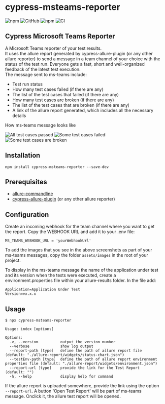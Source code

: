 # cypress-msteams-reporter

![npm](https://img.shields.io/npm/v/cypress-msteams-reporter) ![GitHub](https://img.shields.io/github/license/maritome/cypress-msteams-reporter) ![npm](https://img.shields.io/npm/dm/cypress-msteams-reporter) ![CI](https://github.com/maritome/cypress-msteams-reporter/workflows/CI/badge.svg?branch=main)

## Cypress Microsoft Teams Reporter

A Microsoft Teams reporter of your test results.  
It uses the allure report generated by cypress-allure-plugin (or any other allure reporter) to send a message in a team channel of your choice with the status of the test run.
Everyone gets a fast, short and well-organized feedback of the latest test execution.  
The message sent to ms-teams include:

- Test run status
- How many test cases failed (if there are any)
- The list of the test cases that failed (if there are any)
- How many test cases are broken (if there are any)
- The list of the test cases that are broken (if there are any)
- A link of the allure report generated, which includes all the necessary details

How ms-teams message looks like

![All test cases passed](/assets/screenshots/report-passed.PNG)
![Some test cases failed](/assets/screenshots/report-failed.PNG)
![Some test cases are broken](/assets/screenshots/report-broken.PNG)

## Installation

```
npm install cypress-msteams-reporter --save-dev
```

## Prerequisites

- [allure-commandline](https://www.npmjs.com/package/allure-commandline)
- [cypress-allure-plugin](https://www.npmjs.com/package/@shelex/cypress-allure-plugin) (or any other allure reporter)

## Configuration

Create an incoming webhook for the team channel where you want to get the report. Copy the WEBHOOK URL and add it to your .env file:

```
MS_TEAMS_WEBHOOK_URL = 'yourWebhookUrl'
```

To add the images that you see in the above screenshots as part of your ms-teams messages, copy the folder `assets/images` in the root of your project.

To display in the ms-teams message the name of the application under test and its version when the tests were executed, create a environment.properties file within your allure-results folder. In the file add:

```
Application=Application Under Test
Version=vx.x.x
```

## Usage

```
$ npx cypress-msteams-reporter
```

```
Usage: index [options]

Options:
  -v, --version          output the version number
  --verbose              show log output
  --report-path [type]   define the path of allure report file (default: "./allure-report/widgets/status-chart.json")
  --testEnv-path [type]  define the path of allure report environment properties file (default: "./allure-report/widgets/environment.json")
  --report-url [type]    provide the link for the Test Report (default: "")
  -h, --help             display help for command
```

If the allure report is uploaded somewhere, provide the link using the option `--report-url`. A button 'Open Test Report' will be part of ms-teams message. Onclick it, the allure test report will be opened.
